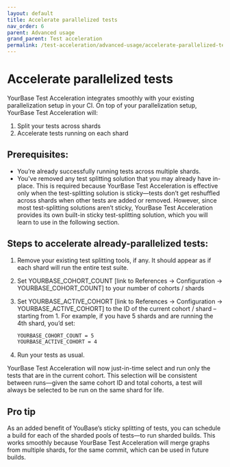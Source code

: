```yaml
---
layout: default
title: Accelerate parallelized tests
nav_order: 6
parent: Advanced usage
grand_parent: Test acceleration
permalink: /test-acceleration/advanced-usage/accelerate-parallelized-tests
---
```


# Accelerate parallelized tests

YourBase Test Acceleration integrates smoothly with your existing parallelization setup in your CI. On top of your parallelization setup, YourBase Test Acceleration will:
1. Split your tests across shards
2. Accelerate tests running on each shard

## Prerequisites:
- You’re already successfully running tests across multiple shards. 
- You've removed any test splitting solution that you may already have in-place. This is required because YourBase Test Acceleration is effective only when the test-splitting solution is sticky—tests don’t get reshuffled across shards when other tests are added or removed. However, since most test-splitting solutions aren’t sticky, YourBase Test Acceleration provides its own built-in sticky test-splitting solution, which you will learn to use in the following section. 

## Steps to accelerate already-parallelized tests:
1. Remove your existing test splitting tools, if any. It should appear as if each shard will run the entire test suite.
2. Set YOURBASE_COHORT_COUNT [link to References → Configuration → YOURBASE_COHORT_COUNT] to your number of cohorts / shards
3. Set YOURBASE_ACTIVE_COHORT [link to References → Configuration → YOURBASE_ACTIVE_COHORT] to the ID of the current cohort / shard – starting from 1. For example, if you have 5 shards and are running the 4th shard, you’d set:
   
    ```bash
    YOURBASE_COHORT_COUNT = 5
    YOURBASE_ACTIVE_COHORT = 4
    ```

4. Run your tests as usual.

YourBase Test Acceleration will now just-in-time select and run only the tests that are in the current cohort. This selection will be consistent between runs—given the same cohort ID and total cohorts, a test will always be selected to be run on the same shard for life.

## Pro tip
As an added benefit of YouBase’s sticky splitting of tests, you can schedule a build for each of the sharded pools of tests—to run sharded builds. This works smoothly because YourBase Test Acceleration will merge graphs from multiple shards, for the same commit, which can be used in future builds.
